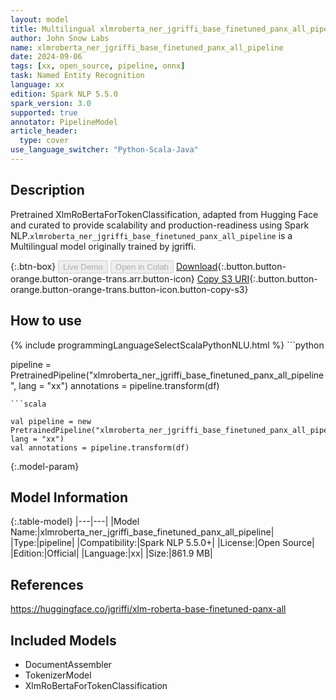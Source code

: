```yaml
---
layout: model
title: Multilingual xlmroberta_ner_jgriffi_base_finetuned_panx_all_pipeline pipeline XlmRoBertaForTokenClassification from jgriffi
author: John Snow Labs
name: xlmroberta_ner_jgriffi_base_finetuned_panx_all_pipeline
date: 2024-09-06
tags: [xx, open_source, pipeline, onnx]
task: Named Entity Recognition
language: xx
edition: Spark NLP 5.5.0
spark_version: 3.0
supported: true
annotator: PipelineModel
article_header:
  type: cover
use_language_switcher: "Python-Scala-Java"
---
```


## Description

Pretrained XlmRoBertaForTokenClassification, adapted from Hugging Face and curated to provide scalability and production-readiness using Spark NLP.`xlmroberta_ner_jgriffi_base_finetuned_panx_all_pipeline` is a Multilingual model originally trained by jgriffi.

{:.btn-box}
<button class="button button-orange" disabled>Live Demo</button>
<button class="button button-orange" disabled>Open in Colab</button>
[Download](https://s3.amazonaws.com/auxdata.johnsnowlabs.com/public/models/xlmroberta_ner_jgriffi_base_finetuned_panx_all_pipeline_xx_5.5.0_3.0_1725592310458.zip){:.button.button-orange.button-orange-trans.arr.button-icon}
[Copy S3 URI](s3://auxdata.johnsnowlabs.com/public/models/xlmroberta_ner_jgriffi_base_finetuned_panx_all_pipeline_xx_5.5.0_3.0_1725592310458.zip){:.button.button-orange.button-orange-trans.button-icon.button-copy-s3}

## How to use



<div class="tabs-box" markdown="1">
{% include programmingLanguageSelectScalaPythonNLU.html %}
```python

pipeline = PretrainedPipeline("xlmroberta_ner_jgriffi_base_finetuned_panx_all_pipeline", lang = "xx")
annotations =  pipeline.transform(df)   

```
```scala

val pipeline = new PretrainedPipeline("xlmroberta_ner_jgriffi_base_finetuned_panx_all_pipeline", lang = "xx")
val annotations = pipeline.transform(df)

```
</div>

{:.model-param}
## Model Information

{:.table-model}
|---|---|
|Model Name:|xlmroberta_ner_jgriffi_base_finetuned_panx_all_pipeline|
|Type:|pipeline|
|Compatibility:|Spark NLP 5.5.0+|
|License:|Open Source|
|Edition:|Official|
|Language:|xx|
|Size:|861.9 MB|

## References

https://huggingface.co/jgriffi/xlm-roberta-base-finetuned-panx-all

## Included Models

- DocumentAssembler
- TokenizerModel
- XlmRoBertaForTokenClassification
